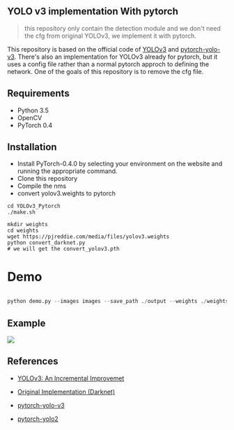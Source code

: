 ## YOLO v3 implementation With pytorch 
> this repository only contain the detection module and we don't need the cfg from original YOLOv3, we implement it with pytorch.

This repository is based on the official code of [YOLOv3](https://github.com/pjreddie/darknet) and [pytorch-yolo-v3](https://github.com/ayooshkathuria/pytorch-yolo-v3). There's also an implementation for YOLOv3 already for pytorch, but it uses a config file rather than a normal pytorch approch to defining the network. One of the goals of this repository is to remove the cfg file.

## Requirements

* Python 3.5
* OpenCV
* PyTorch 0.4

## Installation

* Install PyTorch-0.4.0 by selecting your environment on the website and running the appropriate command.
* Clone this repository
* Compile the nms
* convert yolov3.weights to pytorch

```shell
cd YOLOv3_Pytorch
./make.sh

mkdir weights
cd weights
wget https://pjreddie.com/media/files/yolov3.weights
python convert_darknet.py 
# we will get the convert_yolov3.pth
```

# Demo

```python

python demo.py --images images --save_path ./output --weights ./weights/convert_yolov3.pth

```

## Example
![](https://github.com/yqyao/YOLOv3_Pytorch.git/output/output_person.jpg)


## References
- [YOLOv3: An Incremental Improvemet](https://pjreddie.com/media/files/papers/YOLOv3.pdf)

- [Original Implementation (Darknet)](https://github.com/pjreddie/darknet)

- [pytorch-yolo-v3](https://github.com/ayooshkathuria/pytorch-yolo-v3)

- [pytorch-yolo2](https://github.com/marvis/pytorch-yolo2)